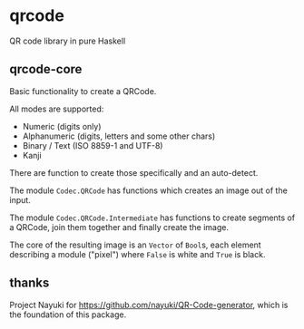 # qrcode

QR code library in pure Haskell

## qrcode-core

Basic functionality to create a QRCode.

All modes are supported:
- Numeric (digits only)
- Alphanumeric (digits, letters and some other chars)
- Binary / Text (ISO 8859-1 and UTF-8)
- Kanji

There are function to create those specifically and an auto-detect.

The module `Codec.QRCode` has functions which creates an image out of the input.

The module `Codec.QRCode.Intermediate` has functions to create segments of a
QRCode, join them together and finally create the image.

The core of the resulting image is an `Vector` of `Bool`s, each element
describing a module ("pixel") where `False` is white and `True` is black.

## thanks

Project Nayuki for https://github.com/nayuki/QR-Code-generator,
which is the foundation of this package.
